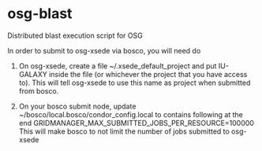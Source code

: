 osg-blast
=========

Distributed blast execution script for OSG

In order to submit to osg-xsede via bosco, you will need do

1) On osg-xsede, create a file ~/.xsede_default_project and put 
IU-GALAXY
inside the file (or whichever the project that you have access to). This will tell osg-xsede to use this name as project when submitted from bosco.

2) On your bosco submit node, update ~/bosco/local.bosco/condor_config.local to contains following at the end
GRIDMANAGER_MAX_SUBMITTED_JOBS_PER_RESOURCE=100000
This will make bosco to not limit the number of jobs submitted to osg-xsede
